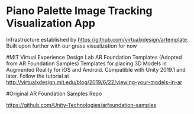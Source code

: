 # Piano Palette Image Tracking Visualization App
Infrastructure established by https://github.com/virtualxdesign/artemplate.
Built upon further with our grass visualization for now 

#MIT Virtual Experience Design Lab AR Foundation Templates (Adopted from AR Foundation Samples)
Templates for placing 3D Models in Augmented Reality for iOS and Android. 
Compatible with Unity 2019.1 and later.
Follow the tutorial at http://virtualxdesign.mit.edu/blog/2019/6/22/viewing-your-models-in-ar

#Original AR Foundation Samples Repo

https://github.com/Unity-Technologies/arfoundation-samples
